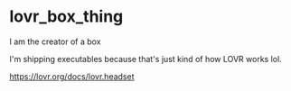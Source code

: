 # lovr_box_thing
 I am the creator of a box

I'm shipping executables because that's just kind of how LOVR works lol.

https://lovr.org/docs/lovr.headset